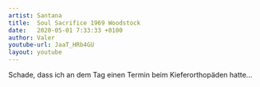 ```yaml
---
artist: Santana
title:  Soul Sacrifice 1969 Woodstock
date:   2020-05-01 7:33:33 +0100
author: Valer
youtube-url: JaaT_HRb4GU
layout: youtube
---
```


Schade, dass ich an dem Tag einen Termin beim Kieferorthopäden hatte...

